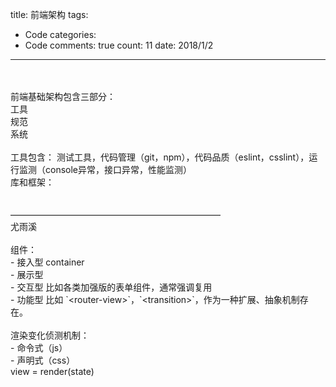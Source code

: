 title: 前端架构
tags: 
  - Code
categories: 
  - Code
comments: true
count: 11
date: 2018/1/2
---
  <div yne-bulb-block="paragraph" style="white-space: pre-wrap;"><br></div><div yne-bulb-block="image"><img data-media-type="image" src="/images/89b5ea4dcd473fbfdf3173db0608c0f0.png" alt=""></div><div yne-bulb-block="paragraph" style="white-space: pre-wrap;"><br></div><div yne-bulb-block="paragraph" style="white-space: pre-wrap;">前端基础架构包含三部分：</div><div yne-bulb-block="paragraph" style="white-space: pre-wrap;">工具&nbsp;</div><div yne-bulb-block="paragraph" style="white-space: pre-wrap;">规范&nbsp;</div><div yne-bulb-block="paragraph" style="white-space: pre-wrap;">系统</div><div yne-bulb-block="paragraph" style="white-space: pre-wrap;"><br></div><div yne-bulb-block="paragraph" style="white-space: pre-wrap;">工具包含：&nbsp;测试工具，代码管理（git，npm），代码品质（eslint，csslint），运行监测（console异常，接口异常，性能监测）</div><div yne-bulb-block="paragraph" style="white-space: pre-wrap;">库和框架：</div><div yne-bulb-block="paragraph" style="white-space: pre-wrap;"><br></div><div yne-bulb-block="paragraph" style="white-space: pre-wrap;"><br></div><div yne-bulb-block="paragraph" style="white-space: pre-wrap;">————————————————————————</div><div yne-bulb-block="paragraph" style="white-space: pre-wrap;">尤雨溪</div><div yne-bulb-block="paragraph" style="white-space: pre-wrap;"><br></div><div yne-bulb-block="paragraph" style="white-space: pre-wrap;">组件：
-&nbsp;接入型&nbsp;container
-&nbsp;展示型
-&nbsp;交互型&nbsp;比如各类加强版的表单组件，通常强调复用
-&nbsp;功能型&nbsp;比如&nbsp;`&lt;router-view&gt;`，`&lt;transition&gt;`，作为一种扩展、抽象机制存在。</div><div yne-bulb-block="paragraph" style="white-space: pre-wrap;"><br></div><div yne-bulb-block="paragraph" style="white-space: pre-wrap;">渲染变化侦测机制：</div><div yne-bulb-block="paragraph" style="white-space: pre-wrap;">-&nbsp;命令式（js）</div><div yne-bulb-block="paragraph" style="white-space: pre-wrap;">-&nbsp;声明式（css）</div><div yne-bulb-block="paragraph" style="white-space: pre-wrap;">view&nbsp;=&nbsp;render(state)</div><div yne-bulb-block="paragraph" style="white-space: pre-wrap;"><br></div><div yne-bulb-block="paragraph" style="white-space: pre-wrap;"><br></div><div yne-bulb-block="paragraph" style="white-space: pre-wrap;"><br></div>